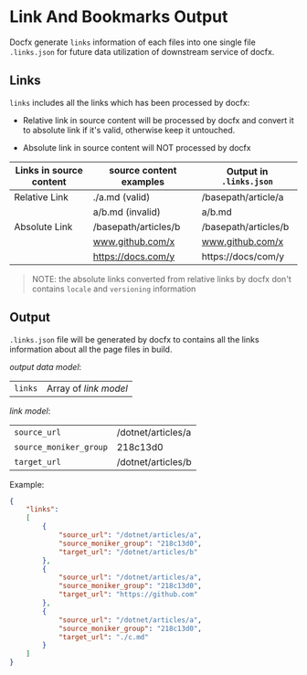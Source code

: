 # Link And Bookmarks Output

Docfx generate `links` information of each files into one single file `.links.json` for future data utilization of downstream service of docfx.

## Links

`links` includes all the links which has been processed by docfx:

- Relative link in source content will be processed by docfx and convert it to absolute link if it's valid, otherwise keep it untouched.

- Absolute link in source content will NOT processed by docfx

| Links in source content | source content examples | Output in `.links.json` |
| ----------------------- | ----------------------- | ---------------------- |
| Relative Link           | ./a.md (valid)          | /basepath/article/a    |
|                         | a/b.md (invalid)        | a/b.md                 |
| Absolute Link           | /basepath/articles/b    | /basepath/articles/b   |
|                         | www.github.com/x        | www.github.com/x       |
|                         | https://docs.com/y      | https://docs/com/y     |

> NOTE: the absolute links converted from relative links by docfx don't contains `locale` and `versioning` information

## Output

`.links.json` file will be generated by docfx to contains all the links information about all the page files in build.

*output data model*:

  |            |                       |
  |----------- |-----------------------|
  | `links`    | Array of *link model* |

*link model*:

  |                         |                      |
  |-------------------------|----------------------|
  | `source_url`            | /dotnet/articles/a   |
  | `source_moniker_group`  | 218c13d0             |
  | `target_url`            | /dotnet/articles/b   |

Example:

```json
{
    "links":
    [
        {
            "source_url": "/dotnet/articles/a",
            "source_moniker_group": "218c13d0",
            "target_url": "/dotnet/articles/b"
        },
        {
            "source_url": "/dotnet/articles/a",
            "source_moniker_group": "218c13d0",
            "target_url": "https://github.com"
        },
        {
            "source_url": "/dotnet/articles/a",
            "source_moniker_group": "218c13d0",
            "target_url": "./c.md"
        }
    ]
}
```